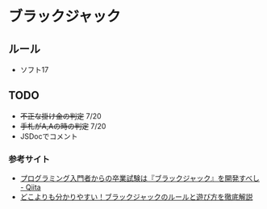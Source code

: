 # ブラックジャック
## ルール
* ソフト17
## TODO
* ~~不正な掛け金の判定~~ 7/20
* ~~手札がA,Aの時の判定~~ 7/20
* JSDocでコメント
### 参考サイト
* [プログラミング入門者からの卒業試験は『ブラックジャック』を開発すべし - Qiita](https://qiita.com/hirossyi73/items/cf8648c31898216312e5)
* [どこよりも分かりやすい！ブラックジャックのルールと遊び方を徹底解説](https://www.lvtaizen.com/8980/)
